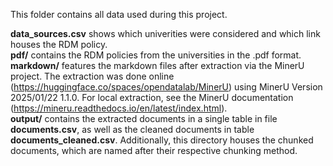 This folder contains all data used during this project.

**data_sources.csv** shows which univerities were considered and which link houses the RDM policy.  
**pdf/** contains the RDM policies from the universities in the .pdf format.  
**markdown/** features the markdown files after extraction via the MinerU project. The extraction was done online (https://huggingface.co/spaces/opendatalab/MinerU) using MinerU Version 2025/01/22 1.1.0. For local extraction, see the MinerU documentation (https://mineru.readthedocs.io/en/latest/index.html).  
**output/** contains the extracted documents in a single table in file **documents.csv**, as well as the cleaned documents in table **documents_cleaned.csv**. Additionally, this directory houses the chunked documents, which are named after their respective chunking method. 